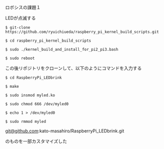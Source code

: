 ロボシスの課題１

LEDが点滅する
```
$ git-clone https://github.com/ryuichiueda/raspberry_pi_kernel_build_scripts.git

$ cd raspberry_pi_kernel_build_scripts

$ sudo ./kernel_build_and_install_for_pi2_pi3.bash

$ sudo reboot
```
この後リポジトリをクローンして、以下のようにコマンドを入力する  
```
$ cd RaspberryPi_LEDbrink

$ make

$ sudo insmod myled.ko

$ sudo chmod 666 /dev/myled0

$ echo 1 > /dev/myled0  

$ sudo rmmod myled
```

git@github.com:kato-masahiro/RaspberryPi_LEDbrink.git

のものを一部カスタマイズした
